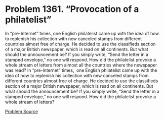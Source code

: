 # Problem 1361. “Provocation of a philatelist”

In “pre-Internet” times, one English philatelist came up with the idea of ​​how to replenish his collection with new canceled stamps from different countries almost free of charge. He decided to use the classifieds section of a major British newspaper, which is read on all continents. But what should the announcement be? If you simply write, “Send the letter in a stamped envelope,” no one will respond. How did the philatelist provoke a whole stream of letters from almost all the countries where the newspaper was read? In “pre-Internet” times,  one English philatelist came up with the idea of ​​how to replenish his collection with new canceled stamps from different countries almost free of charge. He decided to use the classifieds section of a major British newspaper, which is read on all continents. But what should the announcement be? If you simply write, “Send the letter in a stamped envelope,” no one will respond. How did the philatelist provoke a whole stream of letters?

[Problem Source](https://www.trizland.ru/tasks/6130/)